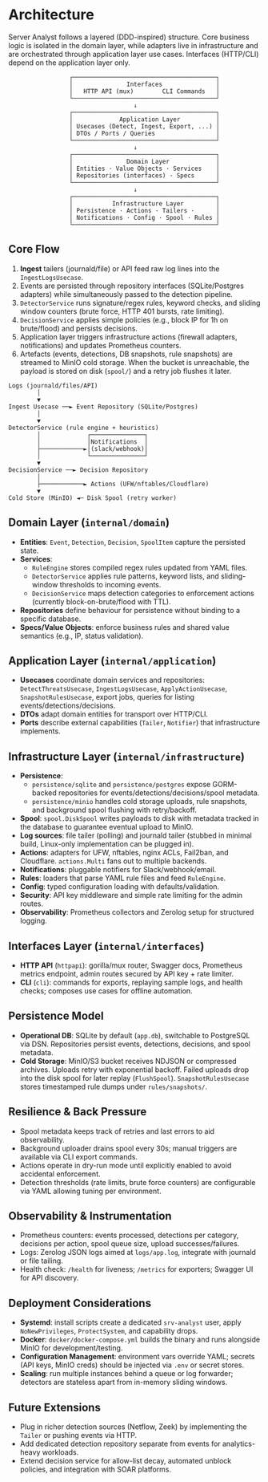 # Architecture

Server Analyst follows a layered (DDD-inspired) structure. Core business logic is isolated in the domain layer, while adapters live in infrastructure and are orchestrated through application layer use cases. Interfaces (HTTP/CLI) depend on the application layer only.

```
                 ┌────────────────────────────────────────┐
                 │               Interfaces               │
                 │   HTTP API (mux)        CLI Commands   │
                 └────────────────────────────────────────┘
                                   ↓
                 ┌────────────────────────────────────────┐
                 │             Application Layer          │
                 │ Usecases (Detect, Ingest, Export, ...) │
                 │ DTOs / Ports / Queries                 │
                 └────────────────────────────────────────┘
                                   ↓
                 ┌────────────────────────────────────────┐
                 │               Domain Layer             │
                 │ Entities · Value Objects · Services    │
                 │ Repositories (interfaces) · Specs      │
                 └────────────────────────────────────────┘
                                   ↓
                 ┌────────────────────────────────────────┐
                 │           Infrastructure Layer         │
                 │ Persistence · Actions · Tailers ·      │
                 │ Notifications · Config · Spool · Rules │
                 └────────────────────────────────────────┘
```

## Core Flow

1. **Ingest** tailers (journald/file) or API feed raw log lines into the `IngestLogsUsecase`.
2. Events are persisted through repository interfaces (SQLite/Postgres adapters) while simultaneously passed to the detection pipeline.
3. `DetectorService` runs signature/regex rules, keyword checks, and sliding window counters (brute force, HTTP 401 bursts, rate limiting).
4. `DecisionService` applies simple policies (e.g., block IP for 1h on brute/flood) and persists decisions.
5. Application layer triggers infrastructure actions (firewall adapters, notifications) and updates Prometheus counters.
6. Artefacts (events, detections, DB snapshots, rule snapshots) are streamed to MinIO cold storage. When the bucket is unreachable, the payload is stored on disk (`spool/`) and a retry job flushes it later.

```
Logs (journald/files/API)
        │
        ▼
Ingest Usecase ──► Event Repository (SQLite/Postgres)
        │
        ▼
DetectorService (rule engine + heuristics)
        │             ┌───────────────┐
        │             │Notifications  │
        ├────────────►│(slack/webhook)│
        │             └───────────────┘
        ▼
DecisionService ──► Decision Repository
        │
        ├────────────► Actions (UFW/nftables/Cloudflare)
        ▼
Cold Store (MinIO) ◄─ Disk Spool (retry worker)
```

## Domain Layer (`internal/domain`)
- **Entities**: `Event`, `Detection`, `Decision`, `SpoolItem` capture the persisted state.
- **Services**:
  - `RuleEngine` stores compiled regex rules updated from YAML files.
  - `DetectorService` applies rule patterns, keyword lists, and sliding-window thresholds to incoming events.
  - `DecisionService` maps detection categories to enforcement actions (currently block-on-brute/flood with TTL).
- **Repositories** define behaviour for persistence without binding to a specific database.
- **Specs/Value Objects**: enforce business rules and shared value semantics (e.g., IP, status validation).

## Application Layer (`internal/application`)
- **Usecases** coordinate domain services and repositories: `DetectThreatsUsecase`, `IngestLogsUsecase`, `ApplyActionUsecase`, `SnapshotRulesUsecase`, export jobs, queries for listing events/detections/decisions.
- **DTOs** adapt domain entities for transport over HTTP/CLI.
- **Ports** describe external capabilities (`Tailer`, `Notifier`) that infrastructure implements.

## Infrastructure Layer (`internal/infrastructure`)
- **Persistence**:
  - `persistence/sqlite` and `persistence/postgres` expose GORM-backed repositories for events/detections/decisions/spool metadata.
  - `persistence/minio` handles cold storage uploads, rule snapshots, and background spool flushing with retry/backoff.
- **Spool**: `spool.DiskSpool` writes payloads to disk with metadata tracked in the database to guarantee eventual upload to MinIO.
- **Log sources**: file tailer (polling) and journald tailer (stubbed in minimal build, Linux-only implementation can be plugged in).
- **Actions**: adapters for UFW, nftables, nginx ACLs, Fail2ban, and Cloudflare. `actions.Multi` fans out to multiple backends.
- **Notifications**: pluggable notifiers for Slack/webhook/email.
- **Rules**: loaders that parse YAML rule files and feed `RuleEngine`.
- **Config**: typed configuration loading with defaults/validation.
- **Security**: API key middleware and simple rate limiting for the admin routes.
- **Observability**: Prometheus collectors and Zerolog setup for structured logging.

## Interfaces Layer (`internal/interfaces`)
- **HTTP API** (`httpapi`): gorilla/mux router, Swagger docs, Prometheus metrics endpoint, admin routes secured by API key + rate limiter.
- **CLI** (`cli`): commands for exports, replaying sample logs, and health checks; composes use cases for offline automation.

## Persistence Model
- **Operational DB**: SQLite by default (`app.db`), switchable to PostgreSQL via DSN. Repositories persist events, detections, decisions, and spool metadata.
- **Cold Storage**: MinIO/S3 bucket receives NDJSON or compressed archives. Uploads retry with exponential backoff. Failed uploads drop into the disk spool for later replay (`FlushSpool`). `SnapshotRulesUsecase` stores timestamped rule dumps under `rules/snapshots/`.

## Resilience & Back Pressure
- Spool metadata keeps track of retries and last errors to aid observability.
- Background uploader drains spool every 30s; manual triggers are available via CLI export commands.
- Actions operate in dry-run mode until explicitly enabled to avoid accidental enforcement.
- Detection thresholds (rate limits, brute force counters) are configurable via YAML allowing tuning per environment.

## Observability & Instrumentation
- Prometheus counters: events processed, detections per category, decisions per action, spool queue size, upload successes/failures.
- Logs: Zerolog JSON logs aimed at `logs/app.log`, integrate with journald or file tailing.
- Health check: `/health` for liveness; `/metrics` for exporters; Swagger UI for API discovery.

## Deployment Considerations
- **Systemd**: install scripts create a dedicated `srv-analyst` user, apply `NoNewPrivileges`, `ProtectSystem`, and capability drops.
- **Docker**: `docker/docker-compose.yml` builds the binary and runs alongside MinIO for development/testing.
- **Configuration Management**: environment vars override YAML; secrets (API keys, MinIO creds) should be injected via `.env` or secret stores.
- **Scaling**: run multiple instances behind a queue or log forwarder; detectors are stateless apart from in-memory sliding windows.

## Future Extensions
- Plug in richer detection sources (Netflow, Zeek) by implementing the `Tailer` or pushing events via HTTP.
- Add dedicated detection repository separate from events for analytics-heavy workloads.
- Extend decision service for allow-list decay, automated unblock policies, and integration with SOAR platforms.
